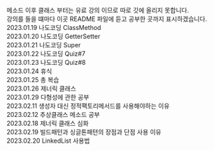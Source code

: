 메소드 이후 클래스 부터는 유료 강의 이므로 따로 깃에 올리지 못합니다.  
강의를 들을 떄마다 이곳 README 파일에 듣고 공부한 곳까지 표시하겠습니다.  
2023.01.19 나도코딩 ClassMethod  
2023.01.20 나도코딩 GetterSetter  
2023.01.21 나도코딩 Super  
2023.01.22 나도코딩 Quiz#7  
2023.01.23 나도코딩 Quiz#8  
2023.01.24 휴식  
2023.01.25 총 복습  
2023.01.26 제너릭 클래스  
2023.01.29 다형성에 관한 공부  
2023.02.11 생성자 대신 정적팩토리메서드를 사용해야하는 이유  
2023.02.12 추상클래스 메소드 공부  
2023.02.18 제너릭 클래스 심화  
2023.02.19 빌드패턴과 싱글톤패텬의 장점과 단점 사용 이유  
2023.02.20 LinkedList 사용법
